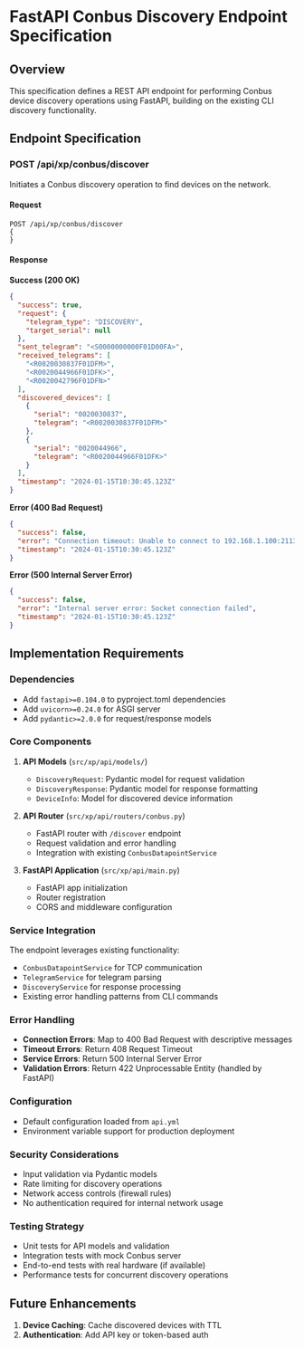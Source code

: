 # FastAPI Conbus Discovery Endpoint Specification

## Overview

This specification defines a REST API endpoint for performing Conbus device discovery operations using FastAPI, building on the existing CLI discovery functionality.

## Endpoint Specification

### POST /api/xp/conbus/discover

Initiates a Conbus discovery operation to find devices on the network.

#### Request

```http
POST /api/xp/conbus/discover
{
}
```

#### Response

**Success (200 OK)**
```json
{
  "success": true,
  "request": {
    "telegram_type": "DISCOVERY",
    "target_serial": null
  },
  "sent_telegram": "<S0000000000F01D00FA>",
  "received_telegrams": [
    "<R0020030837F01DFM>",
    "<R0020044966F01DFK>",
    "<R0020042796F01DFN>"
  ],
  "discovered_devices": [
    {
      "serial": "0020030837",
      "telegram": "<R0020030837F01DFM>"
    },
    {
      "serial": "0020044966",
      "telegram": "<R0020044966F01DFK>"
    }
  ],
  "timestamp": "2024-01-15T10:30:45.123Z"
}
```

**Error (400 Bad Request)**
```json
{
  "success": false,
  "error": "Connection timeout: Unable to connect to 192.168.1.100:2113",
  "timestamp": "2024-01-15T10:30:45.123Z"
}
```

**Error (500 Internal Server Error)**
```json
{
  "success": false,
  "error": "Internal server error: Socket connection failed",
  "timestamp": "2024-01-15T10:30:45.123Z"
}
```

## Implementation Requirements

### Dependencies
- Add `fastapi>=0.104.0` to pyproject.toml dependencies
- Add `uvicorn>=0.24.0` for ASGI server
- Add `pydantic>=2.0.0` for request/response models

### Core Components

1. **API Models** (`src/xp/api/models/`)
   - `DiscoveryRequest`: Pydantic model for request validation
   - `DiscoveryResponse`: Pydantic model for response formatting
   - `DeviceInfo`: Model for discovered device information

2. **API Router** (`src/xp/api/routers/conbus.py`)
   - FastAPI router with `/discover` endpoint
   - Request validation and error handling
   - Integration with existing `ConbusDatapointService`

3. **FastAPI Application** (`src/xp/api/main.py`)
   - FastAPI app initialization
   - Router registration
   - CORS and middleware configuration

### Service Integration

The endpoint leverages existing functionality:
- `ConbusDatapointService` for TCP communication
- `TelegramService` for telegram parsing
- `DiscoveryService` for response processing
- Existing error handling patterns from CLI commands

### Error Handling

- **Connection Errors**: Map to 400 Bad Request with descriptive messages
- **Timeout Errors**: Return 408 Request Timeout
- **Service Errors**: Return 500 Internal Server Error
- **Validation Errors**: Return 422 Unprocessable Entity (handled by FastAPI)

### Configuration

- Default configuration loaded from `api.yml`
- Environment variable support for production deployment

### Security Considerations

- Input validation via Pydantic models
- Rate limiting for discovery operations
- Network access controls (firewall rules)
- No authentication required for internal network usage

### Testing Strategy

- Unit tests for API models and validation
- Integration tests with mock Conbus server
- End-to-end tests with real hardware (if available)
- Performance tests for concurrent discovery operations

## Future Enhancements

1. **Device Caching**: Cache discovered devices with TTL
2. **Authentication**: Add API key or token-based auth
